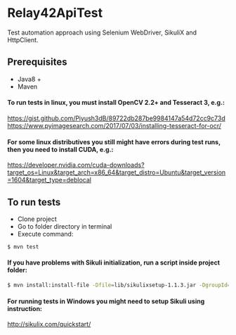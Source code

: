 # Relay42ApiTest

Test automation approach using Selenium WebDriver, SikuliX and HttpClient.

## Prerequisites
- Java8 +
- Maven

#### To run tests in linux, you must install OpenCV 2.2+ and Tesseract 3, e.g.:
https://gist.github.com/Piyush3dB/89722db287be9984147a54d72cc9c73d
https://www.pyimagesearch.com/2017/07/03/installing-tesseract-for-ocr/

#### For some linux distributives you still might have errors during test runs, then you need to install CUDA, e.g.:
https://developer.nvidia.com/cuda-downloads?target_os=Linux&target_arch=x86_64&target_distro=Ubuntu&target_version=1604&target_type=deblocal

## To run tests
- Clone project
- Go to folder directory in terminal
- Execute command:
```sh
$ mvn test
```

#### If you have problems with Sikuli initialization, run a script inside project folder:
```sh
$ mvn install:install-file -Dfile=lib/sikulixsetup-1.1.3.jar -DgroupId=info.testing.automated.sikuli -DartifactId=sikulix -Dversion=1.1.3 -Dpackaging=jar
```
#### For running tests in Windows you might need to setup Sikuli using instruction:
http://sikulix.com/quickstart/
